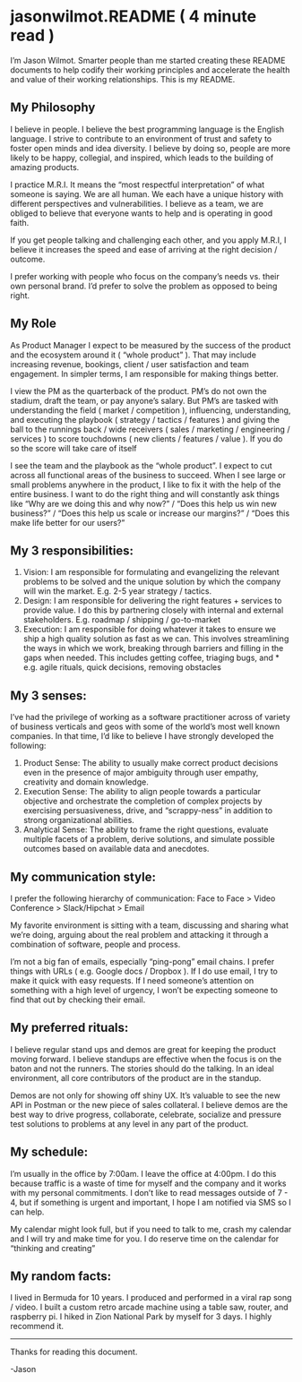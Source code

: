 # jasonwilmot.README ( 4 minute read )

I’m Jason Wilmot.  Smarter people than me started creating these README documents to help codify their working principles and accelerate the health and value of their working relationships.  This is my README.  
 
## My Philosophy
I believe in people.  I believe the best programming language is the English language.  I strive to contribute to an environment of trust and safety to foster open minds and idea diversity.  I believe by doing so, people are more likely to be happy, collegial, and inspired, which leads to the building of amazing products.
 
I practice M.R.I.  It means the “most respectful interpretation” of what someone is saying.   We are all human. We each have a unique history with different perspectives and vulnerabilities.  I believe as a team, we are obliged to believe that everyone wants to help and is operating in good faith.  

If you get people talking and challenging each other, and you apply M.R.I, I believe it increases the speed and ease of arriving at the right decision / outcome. 

I prefer working with people who focus on the company’s needs vs. their own personal brand.  I’d prefer to solve the problem as opposed to being right.

## My Role
As Product Manager I expect to be measured by the success of the product and the ecosystem around it ( “whole product” ).  That may include increasing revenue, bookings, client / user satisfaction and team engagement.  In simpler terms, I am responsible for making things better.   

I view the PM as the quarterback of the product.  PM’s do not own the stadium, draft the team, or pay anyone’s salary.  But PM’s are tasked with understanding the field ( market / competition ), influencing, understanding, and executing the playbook ( strategy / tactics / features ) and giving the ball to the runnings back / wide receivers ( sales / marketing / engineering / services ) to score touchdowns ( new clients / features / value ).   If you do so the score will take care of itself  
 
I see the team and the playbook as the “whole product”.  I expect to cut across all functional areas of the business to succeed.  When I see large or small problems anywhere in the product, I like to fix it with the help of the entire business. I want to do the right thing and will constantly ask things like “Why are we doing this and why now?” /  “Does this help us win new business?” /  “Does this help us scale or increase our margins?”  / “Does this make life better for our users?”
 
## My 3 responsibilities: 
1. Vision:  I am responsible for formulating and evangelizing the relevant problems to be solved and the unique solution by which the company will win the market.  E.g. 2-5 year strategy / tactics.
2. Design:  I am responsible for delivering the right features + services to provide value.  I do this by partnering closely with internal and external stakeholders.  E.g. roadmap / shipping / go-to-market
3. Execution:  I am responsible for doing whatever it takes to ensure we ship a high quality solution as fast as we can.  This involves streamlining the ways in which we work, breaking through barriers and filling in the gaps when needed.   This includes getting coffee, triaging bugs, and *  e.g. agile rituals, quick decisions, removing obstacles
 
## My 3 senses:
I’ve had the privilege of working as a software practitioner across of variety of business verticals and geos with some of the world’s most well known companies.  In that time, I’d like to believe I have strongly developed the following:  

1. Product Sense:  The ability to usually make correct product decisions even in the presence of major ambiguity through user empathy, creativity and domain knowledge. 
2. Execution Sense:  The ability to align people towards a particular objective and orchestrate the completion of complex projects by exercising persuasiveness, drive, and “scrappy-ness” in addition to strong organizational abilities.  
3. Analytical Sense:  The ability to frame the right questions, evaluate multiple facets of a problem, derive solutions, and simulate possible outcomes based on available data and anecdotes. 
 
## My communication style:  
I prefer the following hierarchy of communication:  Face to Face > Video Conference > Slack/Hipchat > Email 

My favorite environment is sitting with a team, discussing and sharing what we’re doing, arguing about the real problem and attacking it through a combination of software, people and process.


I’m not a big fan of emails, especially “ping-pong” email chains. I prefer things with URLs ( e.g. Google docs / Dropbox ). If I do use email, I try to make it quick with easy requests.   If I need someone’s attention on something with a high level of urgency, I won’t be expecting someone to find that out by checking their email.

## My preferred rituals: 
I believe regular stand ups and demos are great for keeping the product moving forward.  I believe standups are effective when the focus is on the baton and not the runners.  The stories should do the talking.  In an ideal environment, all core contributors of the product are in the standup.  

Demos are not only for showing off shiny UX.  It’s valuable to see the new API in Postman or the new piece of sales collateral.  I believe demos are the best way to drive progress, collaborate, celebrate, socialize and pressure test solutions to problems at any level  in any part of the product.
 
## My schedule:    
I’m usually in the office by 7:00am.  I leave the office at 4:00pm.  I do this because traffic is a waste of time for myself and the company and it works with my personal commitments.   I don’t like to read messages outside of 7 - 4, but if something is urgent and important, I hope I am notified via SMS so I can help.  

My calendar might look full, but if you need to talk to me, crash my calendar and I will try and make time for you.   I do reserve time on the calendar for “thinking and creating” 

## My random facts: 
I lived in Bermuda for 10 years.  I produced and performed in a viral rap song / video.  I built a custom retro arcade machine using a table saw, router, and raspberry pi.  I hiked in Zion National Park by myself for 3 days.  I highly recommend it.

---

Thanks for reading this document.

-Jason
 
